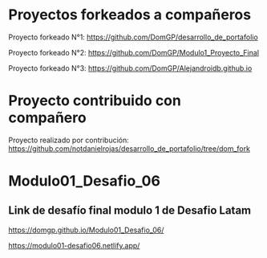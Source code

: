 # Proyectos forkeados a compañeros

Proyecto forkeado N°1: https://github.com/DomGP/desarrollo_de_portafolio

Proyecto forkeado N°2: https://github.com/DomGP/Modulo1_Proyecto_Final

Proyecto forkeado N°3: https://github.com/DomGP/Alejandroidb.github.io

# Proyecto contribuido con compañero

Proyecto realizado por contribución: https://github.com/notdanielrojas/desarrollo_de_portafolio/tree/dom_fork

# Modulo01_Desafio_06
## Link de desafío final modulo 1 de Desafio Latam

https://domgp.github.io/Modulo01_Desafio_06/

https://modulo01-desafio06.netlify.app/
